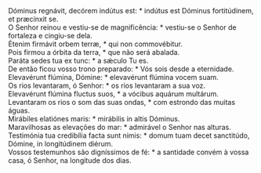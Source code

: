 <div class="dropcap text-justify">Dóminus regnávit, decórem indútus est: * indútus est Dóminus fortitúdinem, et præcínxit se.</div>
<div class="dropcap text-justify">O Senhor reinou e vestiu-se de magnificência: * vestiu-se o Senhor de fortaleza e cingiu-se dela.</div>
<div class="text-justify">Étenim firmávit orbem terræ, * qui non commovébitur.</div>
<div class="text-justify">Pois firmou a órbita da terra, * que não será abalada.</div>
<div class="text-justify">Paráta sedes tua ex tunc: * a sǽculo Tu es.</div>
<div class="text-justify">De então ficou vosso trono preparado: * Vós sois desde a eternidade.</div>
<div class="text-justify">Elevavérunt flúmina, Dómine: * elevavérunt flúmina vocem suam.</div>
<div class="text-justify">Os rios levantaram, ó Senhor: * os rios levantaram a sua voz.</div>
<div class="text-justify">Elevavérunt flúmina fluctus suos, * a vócibus aquárum multárum.</div>
<div class="text-justify">Levantaram os rios o som das suas ondas, * com estrondo das muitas águas.</div>
<div class="text-justify">Mirábiles elatiónes maris: * mirábilis in altis Dóminus.</div>
<div class="text-justify">Maravilhosas as elevações do mar: * admirável o Senhor nas alturas.</div>
<div class="text-justify">Testimónia tua credibília facta sunt nimis: * domum tuam decet sanctitúdo, Dómine, in longitúdinem diérum.</div>
<div class="text-justify">Vossos testemunhos são digníssimos de fé: * a santidade convém à vossa casa, ó Senhor, na longitude dos dias.</div>
